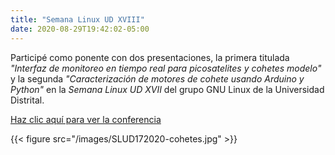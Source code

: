 ```yaml
---
title: "Semana Linux UD XVIII"
date: 2020-08-29T19:42:02-05:00
---
```


Participé como ponente con dos presentaciones, la primera titulada
*"Interfaz de monitoreo en tiempo real para picosatelites y cohetes modelo"*
 y la segunda *"Caracterización de motores de cohete usando Arduino y Python"*
 en la *Semana Linux UD XVII* del grupo GNU Linux de la Universidad Distrital.
 
[Haz clic aquí para ver la conferencia](https://youtu.be/sTREDIjP0is)

 {{< figure src="/images/SLUD172020-cohetes.jpg" >}}